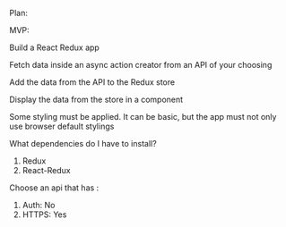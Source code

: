 Plan:

MVP:


 Build a React Redux app


 Fetch data inside an async action creator from an API of your choosing

 Add the data from the API to the Redux store

 Display the data from the store in a component

 Some styling must be applied. It can be basic, but the app must not only use browser default stylings

What dependencies do I have to install?
1. Redux
2. React-Redux

Choose an api that has :
1. Auth: No
2. HTTPS: Yes